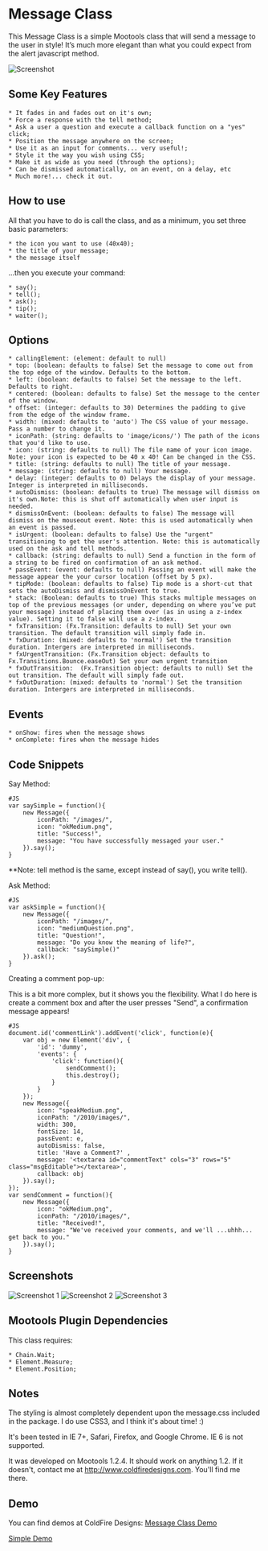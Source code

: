 ﻿Message Class
=============

This Message Class is a simple Mootools class that will send a message to the user in style! It’s much more elegant than what you could expect from the alert javascript method. 

![Screenshot](http://www.coldfiredesigns.com/2010/downloads/MessageClassScreenShot.jpg)

Some Key Features
-----------------

	* It fades in and fades out on it's own;
	* Force a response with the tell method;
	* Ask a user a question and execute a callback function on a "yes" click;
	* Position the message anywhere on the screen;
	* Use it as an input for comments... very useful!;
	* Style it the way you wish using CSS;
	* Make it as wide as you need (through the options);
	* Can be dismissed automatically, on an event, on a delay, etc
	* Much more!... check it out.


How to use
----------

All that you have to do is call the class, and as a minimum, you set three basic parameters:

	* the icon you want to use (40x40);
	* the title of your message;
	* the message itself

...then you execute your command:

	* say();
	* tell();
	* ask();
	* tip();
	* waiter();

Options
-------

	* callingElement: (element: default to null)
	* top: (boolean: defaults to false) Set the message to come out from the top edge of the window. Defaults to the bottom.
	* left: (boolean: defaults to false) Set the message to the left. Defaults to right.
	* centered: (boolean: defaults to false) Set the message to the center of the window.
	* offset: (integer: defaults to 30) Determines the padding to give from the edge of the window frame.
	* width: (mixed: defaults to 'auto') The CSS value of your message. Pass a number to change it.
	* iconPath: (string: defaults to 'image/icons/') The path of the icons that you'd like to use.
	* icon: (string: defaults to null) The file name of your icon image. Note: your icon is expected to be 40 x 40! Can be changed in the CSS.
	* title: (string: defaults to null) The title of your message.
	* message: (string: defaults to null) Your message.
	* delay: (integer: defaults to 0) Delays the display of your message. Integer is interpreted in milliseconds.
	* autoDismiss: (boolean: defaults to true) The message will dismiss on it's own.Note: this is shut off automatically when user input is needed.
	* dismissOnEvent: (boolean: defaults to false) The message will dismiss on the mouseout event. Note: this is used automatically when an event is passed.
	* isUrgent: (boolean: defaults to false) Use the "urgent" transitioning to get the user's attention. Note: this is automatically used on the ask and tell methods.
	* callback: (string: defaults to null) Send a function in the form of a string to be fired on confirmation of an ask method.
	* passEvent: (event: defaults to null) Passing an event will make the message appear the your cursor location (offset by 5 px).
	* tipMode: (boolean: defaults to false) Tip mode is a short-cut that sets the autoDismiss and dismissOnEvent to true.
	* stack: (Boolean: defaults to true) This stacks multiple messages on top of the previous messages (or under, depending on where you’ve put your message) instead of placing them over (as in using a z-index value). Setting it to false will use a z-index.
	* fxTransition: (Fx.Transition: defaults to null) Set your own transition. The default transition will simply fade in.
	* fxDuration: (mixed: defaults to 'normal') Set the transition duration. Intergers are interpreted in milliseconds.
	* fxUrgentTransition: (Fx.Transition object: defaults to Fx.Transitions.Bounce.easeOut) Set your own urgent transition
	* fxOutTransition:  (Fx.Transition object: defaults to null) Set the out transition. The default will simply fade out.
	* fxOutDuration: (mixed: defaults to 'normal') Set the transition duration. Intergers are interpreted in milliseconds.



Events
------

	* onShow: fires when the message shows
	* onComplete: fires when the message hides


Code Snippets
-------------


Say Method:

	#JS
	var saySimple = function(){
		new Message({ 	
			iconPath: "/images/",
			icon: "okMedium.png", 	
			title: "Success!", 		
			message: "You have successfully messaged your user." 
		}).say(); 
	}

**Note: tell method is the same, except instead of say(), you write tell().


Ask Method:

	#JS
	var askSimple = function(){ 
		new Message({     	    
			iconPath: "/images/", 
			icon: "mediumQuestion.png",  
			title: "Question!",     
			message: "Do you know the meaning of life?", 
			callback: "saySimple()"  	
		}).ask();  
	}



Creating a comment pop-up:

This is a bit more complex, but it shows you the flexibility. What I do here is create a comment box and after the user presses "Send", a confirmation message appears!



    #JS
	document.id('commentLink').addEvent('click', function(e){
		var obj = new Element('div', {
			'id': 'dummy',
			'events': {
				'click': function(){
					sendComment();
					this.destroy();
				}
			}
		});
		new Message({
			icon: "speakMedium.png",
			iconPath: "/2010/images/",
			width: 300,
			fontSize: 14,
			passEvent: e,
			autoDismiss: false,
			title: 'Have a Comment?' ,
			message: '<textarea id="commentText" cols="3" rows="5" class="msgEditable"></textarea>',
			callback: obj
		}).say();
	});
	var sendComment = function(){
		new Message({
			icon: "okMedium.png",
			iconPath: "/2010/images/",
			title: "Received!",
			message: "We've received your comments, and we'll ...uhhh... get back to you."
		}).say();
	}


Screenshots
-----------

![Screenshot 1](http://www.coldfiredesigns.com/2010/downloads/MessageClass-SayMethod.jpg)
![Screenshot 2](http://www.coldfiredesigns.com/2010/downloads/MessageClass-TellMethod.jpg)
![Screenshot 3](http://www.coldfiredesigns.com/2010/downloads/MessageClass-AskMethod.jpg)


Mootools Plugin Dependencies
----------------------------

This class requires:

	* Chain.Wait;
	* Element.Measure;
	* Element.Position;


Notes
-----

The styling is almost completely dependent upon the message.css included in the package. I do use CSS3, and I think it's about time! :)

It's been tested in IE 7+, Safari, Firefox, and Google Chrome. IE 6 is not supported.

It was developed on Mootools 1.2.4. It should work on anything 1.2. If it doesn't, contact me at http://www.coldfiredesigns.com. You'll find me there.


Demo
----

<p>You can find demos at ColdFire Designs: <a href="http://www.coldfiredesigns.com/2010/?p=1">Message Class Demo</a></p>
<p><a href="http://www.coldfiredesigns.com/2010/downloads/examples.html">Simple Demo</a></p>

